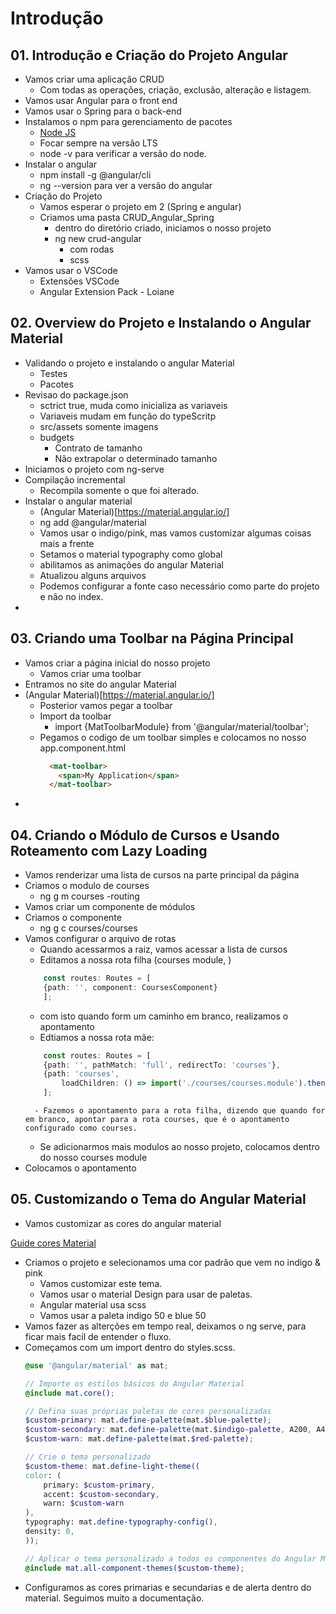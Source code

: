 # Introdução

## 01. Introdução e Criação do Projeto Angular
- Vamos criar uma aplicação CRUD
	- Com todas as operações, criação, exclusão, alteração e listagem.
- Vamos usar Angular para o front end
- Vamos usar o Spring para o back-end
- Instalamos o npm para gerenciamento de pacotes
	- [Node JS](https://nodejs.org/en)
	- Focar sempre na versão LTS
	- node -v para verificar a versão do node.
- Instalar o angular
	- npm install -g @angular/cli
	- ng --version para ver a versão do angular
- Criação do Projeto
	- Vamos esperar o projeto em 2 (Spring e angular)
	- Criamos uma pasta CRUD_Angular_Spring
		- dentro do diretório criado, iniciamos o nosso projeto
		- ng new crud-angular
			- com rodas
			- scss
- Vamos usar o VSCode
	- Extensões VSCode
	- Angular Extension Pack - Loiane

## 02. Overview do Projeto e Instalando o Angular Material
- Validando o projeto e instalando o angular Material
	- Testes
	- Pacotes
- Revisao do package.json
	- sctrict true, muda como inicializa as variaveis
	- Variaveis mudam em função do typeScritp
	- src/assets somente imagens
	- budgets
		- Contrato de tamanho
		- Não extrapolar o determinado tamanho
- Iniciamos o projeto com ng-serve
- Compilação incremental
	- Recompila somente o que foi alterado.
- Instalar o angular material
	- (Angular Material)[https://material.angular.io/]
	- ng add @angular/material
	- Vamos usar o indigo/pink, mas vamos customizar algumas coisas mais a frente
	- Setamos o material typography como global
	- abilitamos as animações do angular Material
	- Atualizou alguns arquivos
	- Podemos configurar a fonte caso necessário como parte do projeto e não no index.
- 

## 03. Criando uma Toolbar na Página Principal
- Vamos criar a página inicial do nosso projeto
	- Vamos criar uma toolbar
- Entramos no site do angular Material
- (Angular Material)[https://material.angular.io/]
	- Posterior vamos pegar a toolbar
	- Import da toolbar
		- import {MatToolbarModule} from '@angular/material/toolbar';
	- Pegamos o codigo de um toolbar simples e colocamos no nosso app.component.html
		````html
		  <mat-toolbar>
		    <span>My Application</span>
		  </mat-toolbar>
		````
- 

## 04. Criando o Módulo de Cursos e Usando Roteamento com Lazy Loading
- Vamos renderizar uma lista de cursos na parte principal da página
- Criamos o modulo de courses
	- ng g m courses -routing
- Vamos criar um componente de módulos
- Criamos o componente 
	- ng g c courses/courses
- Vamos configurar o arquivo de rotas
	- Quando acessarmos a raiz, vamos acessar a lista de cursos
	- Editamos a nossa rota filha (courses module, )
	````typeScript
		const routes: Routes = [
		{path: '', component: CoursesComponent}
		];
	````
	- com isto quando form um caminho em branco, realizamos o apontamento
	- Edtiamos a nossa rota mãe:
	````typescript
		const routes: Routes = [
		{path: '', pathMatch: 'full', redirectTo: 'courses'},
		{path: 'courses',
			loadChildren: () => import('./courses/courses.module').then(m =>m.CoursesModule)}
		];
	````
		- Fazemos o apontamento para a rota filha, dizendo que quando for em branco, apontar para a rota courses, que é o apontamento configurado como courses.
	- Se adicionarmos mais modulos ao nosso projeto, colocamos dentro do nosso courses module
- Colocamos o apontamento <router-outlet></router-outlet>

## 05. Customizando o Tema do Angular Material
- Vamos customizar as cores do angular material

[Guide cores Material](https://material.angular.io/guide/theming)

- Criamos o projeto e selecionamos uma cor padrão que vem no indigo & pink
	- Vamos customizar este tema. 
	- Vamos usar o material Design para usar de paletas.
	- Angular material usa scss
	- Vamos usar a paleta indigo 50 e blue 50
- Vamos fazer as alterções em tempo real, deixamos o ng serve, para ficar mais facil de entender o fluxo.
- Começamos com um import dentro do styles.scss.
	````Scss
	@use '@angular/material' as mat;

	// Importe os estilos básicos do Angular Material
	@include mat.core();

	// Defina suas próprias paletas de cores personalizadas
	$custom-primary: mat.define-palette(mat.$blue-palette);
	$custom-secondary: mat.define-palette(mat.$indigo-palette, A200, A400, 700);
	$custom-warn: mat.define-palette(mat.$red-palette);

	// Crie o tema personalizado
	$custom-theme: mat.define-light-theme((
	color: (
		primary: $custom-primary,
		accent: $custom-secondary,
		warn: $custom-warn
	),
	typography: mat.define-typography-config(),
	density: 0,
	));

	// Aplicar o tema personalizado a todos os componentes do Angular Material
	@include mat.all-component-themes($custom-theme);
	````
- Configuramos as cores primarias e secundarias e de alerta dentro do material. Seguimos muito a documentação.
